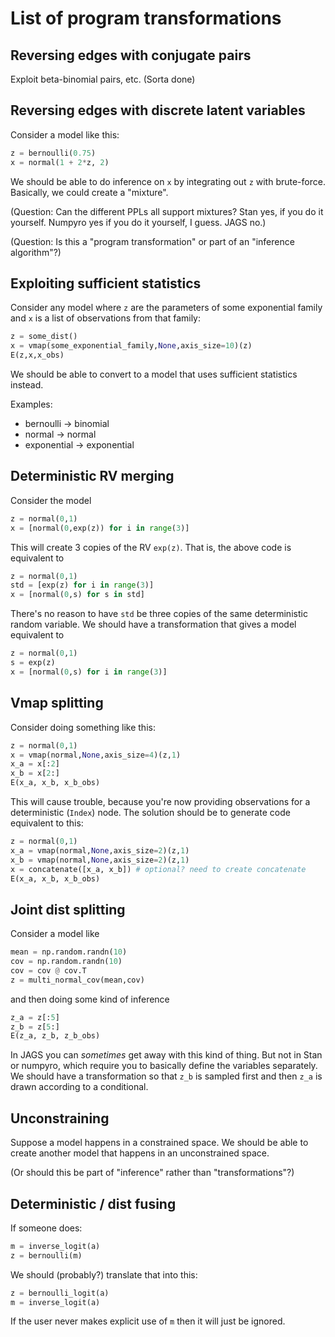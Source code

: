 # List of program transformations

## Reversing edges with conjugate pairs

Exploit beta-binomial pairs, etc. (Sorta done)

## Reversing edges with discrete latent variables

Consider a model like this:

```python
z = bernoulli(0.75)
x = normal(1 + 2*z, 2)
```

We should be able to do inference on `x` by integrating out `z` with brute-force. 
Basically, we could create a "mixture".

(Question: Can the different PPLs all support mixtures? Stan yes, if you do it 
yourself. Numpyro yes if you do it yourself, I guess. JAGS no.)

(Question: Is this a "program transformation" or part of an "inference algorithm"?)

## Exploiting sufficient statistics

Consider any model where `z` are the parameters of some exponential family and `x` 
is a list of observations from that family:

```python
z = some_dist()
x = vmap(some_exponential_family,None,axis_size=10)(z)
E(z,x,x_obs)
```
We should be able to convert to a model that uses sufficient statistics instead.  

Examples:
* bernoulli -> binomial
* normal -> normal
* exponential -> exponential

## Deterministic RV merging

Consider the model

```python
z = normal(0,1)
x = [normal(0,exp(z)) for i in range(3)]
```

This will create 3 copies of the RV `exp(z)`. That is, the above code is equivalent to

```python
z = normal(0,1)
std = [exp(z) for i in range(3)]
x = [normal(0,s) for s in std]
```

There's no reason to have `std` be three copies of the same deterministic random 
variable. We should have a transformation that gives a model equivalent to

```python
z = normal(0,1)
s = exp(z)
x = [normal(0,s) for i in range(3)]
```

## Vmap splitting

Consider doing something like this:

```python
z = normal(0,1)
x = vmap(normal,None,axis_size=4)(z,1)
x_a = x[:2]
x_b = x[2:] 
E(x_a, x_b, x_b_obs)
```

This will cause trouble, because you're now providing observations for a 
deterministic (`Index`) node. The solution should be to generate code equivalent to 
this:

```python
z = normal(0,1)
x_a = vmap(normal,None,axis_size=2)(z,1)
x_b = vmap(normal,None,axis_size=2)(z,1)
x = concatenate([x_a, x_b]) # optional? need to create concatenate
E(x_a, x_b, x_b_obs)
```

## Joint dist splitting

Consider a model like

```python
mean = np.random.randn(10)
cov = np.random.randn(10)
cov = cov @ cov.T
z = multi_normal_cov(mean,cov)
```

and then doing some kind of inference

```python
z_a = z[:5]
z_b = z[5:] 
E(z_a, z_b, z_b_obs)
```

In JAGS you can *sometimes* get away with this kind of thing. But not in Stan or 
numpyro, which require you to basically define the variables separately. We should 
have a transformation so that `z_b` is sampled first and then `z_a` is drawn 
according to a conditional.

## Unconstraining

Suppose a model happens in a constrained space. We should be able to create another 
model that happens in an unconstrained space.

(Or should this be part of "inference" rather than "transformations"?)

## Deterministic / dist fusing

If someone does:

```python
m = inverse_logit(a)
z = bernoulli(m)
```

We should (probably?) translate that into this: 

```python
z = bernoulli_logit(a)
m = inverse_logit(a)
```

If the user never makes explicit use of `m` then it will just be ignored.